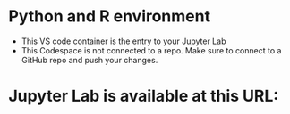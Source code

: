 # Python and R environment
- This VS code container is the entry to your Jupyter Lab
- This Codespace is not connected to a repo. Make sure to connect to a GitHub repo and push your changes.
  
# Jupyter Lab is available at this URL:
